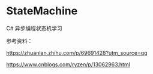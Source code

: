 # StateMachine
C# 异步编程状态机学习

参考资料： 

https://zhuanlan.zhihu.com/p/69691428?utm_source=qq

https://www.cnblogs.com/ryzen/p/13062963.html
